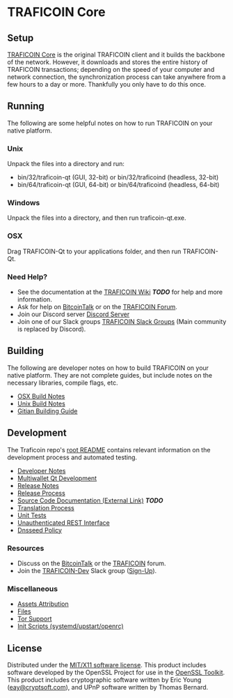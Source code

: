 TRAFICOIN Core
=====================

Setup
---------------------
[TRAFICOIN Core](http://traficoin.org/wallet) is the original TRAFICOIN client and it builds the backbone of the network. However, it downloads and stores the entire history of TRAFICOIN transactions; depending on the speed of your computer and network connection, the synchronization process can take anywhere from a few hours to a day or more. Thankfully you only have to do this once.

Running
---------------------
The following are some helpful notes on how to run TRAFICOIN on your native platform.

### Unix

Unpack the files into a directory and run:

- bin/32/traficoin-qt (GUI, 32-bit) or bin/32/traficoind (headless, 32-bit)
- bin/64/traficoin-qt (GUI, 64-bit) or bin/64/traficoind (headless, 64-bit)

### Windows

Unpack the files into a directory, and then run traficoin-qt.exe.

### OSX

Drag TRAFICOIN-Qt to your applications folder, and then run TRAFICOIN-Qt.

### Need Help?

* See the documentation at the [TRAFICOIN Wiki](https://en.bitcoin.it/wiki/Main_Page) ***TODO***
for help and more information.
* Ask for help on [BitcoinTalk](https://bitcointalk.org/index.php?topic=1262920.0) or on the [TRAFICOIN Forum](http://forum.traficoin.org/).
* Join our Discord server [Discord Server](https://discord.traficoin.org)
* Join one of our Slack groups [TRAFICOIN Slack Groups](https://traficoin.org/slack-logins/) (Main community is replaced by Discord).

Building
---------------------
The following are developer notes on how to build TRAFICOIN on your native platform. They are not complete guides, but include notes on the necessary libraries, compile flags, etc.

- [OSX Build Notes](build-osx.md)
- [Unix Build Notes](build-unix.md)
- [Gitian Building Guide](gitian-building.md)

Development
---------------------
The Traficoin repo's [root README](https://github.com/TRAFICOIN-Project/TRAFICOIN/blob/master/README.md) contains relevant information on the development process and automated testing.

- [Developer Notes](developer-notes.md)
- [Multiwallet Qt Development](multiwallet-qt.md)
- [Release Notes](release-notes.md)
- [Release Process](release-process.md)
- [Source Code Documentation (External Link)](https://dev.visucore.com/bitcoin/doxygen/) ***TODO***
- [Translation Process](translation_process.md)
- [Unit Tests](unit-tests.md)
- [Unauthenticated REST Interface](REST-interface.md)
- [Dnsseed Policy](dnsseed-policy.md)

### Resources

* Discuss on the [BitcoinTalk](https://bitcointalk.org/index.php?topic=1262920.0) or the [TRAFICOIN](http://forum.traficoin.org/) forum.
* Join the [TRAFICOIN-Dev](https://traficoin-dev.slack.com/) Slack group ([Sign-Up](https://traficoin-dev.herokuapp.com/)).

### Miscellaneous
- [Assets Attribution](assets-attribution.md)
- [Files](files.md)
- [Tor Support](tor.md)
- [Init Scripts (systemd/upstart/openrc)](init.md)

License
---------------------
Distributed under the [MIT/X11 software license](http://www.opensource.org/licenses/mit-license.php).
This product includes software developed by the OpenSSL Project for use in the [OpenSSL Toolkit](https://www.openssl.org/). This product includes
cryptographic software written by Eric Young ([eay@cryptsoft.com](mailto:eay@cryptsoft.com)), and UPnP software written by Thomas Bernard.

